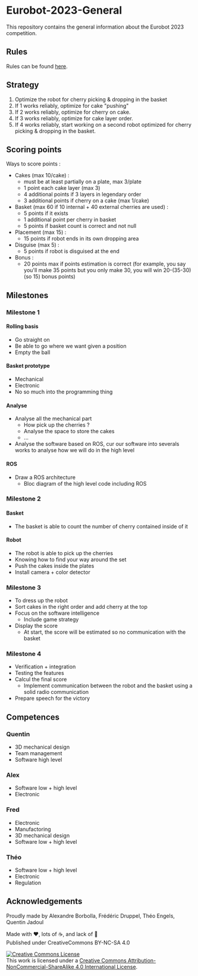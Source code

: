 # Eurobot-2023-General

This repository contains the general information about the Eurobot 2023 competition.

## Rules

Rules can be found [here](https://www.coupederobotique.fr/wp-content/uploads/Eurobot2023_Rules_EN_FINALE.pdf).

## Strategy

1. Optimize the robot for cherry picking & dropping in the basket
2. If 1 works reliably, optimize for cake "pushing"
3. If 2 works reliably, optimize for cherry on cake.
4. If 3 works reliably, optimize for cake layer order.
5. If 4 works reliably, start working on a second robot optimized for cherry picking & dropping in the basket.

## Scoring points

Ways to score points :

* Cakes (max 10/cake) :
  * must be at least partially on a plate, max 3/plate
  * 1 point each cake layer (max 3)
  * 4 additional points if 3 layers in legendary order
  * 3 additional points if cherry on a cake (max 1/cake)
* Basket (max 60 if 10 internal + 40 external cherries are used) :
  * 5 points if it exists
  * 1 additional point per cherry in basket
  * 5 points if basket count is correct and not null
* Placement (max 15) :
  * 15 points if robot ends in its own dropping area
* Disguise (max 5) :
  * 5 points if robot is disguised at the end
* Bonus :
  * 20 points max if points estimation is correct (for example, you say you'll make 35 points but you only make 30, you will win 20-(35-30) (so 15) bonus points)

## Milestones

### Milestone 1

#### **Rolling basis**

* Go straight on
* Be able to go where we want given a position
* Empty the ball

#### **Basket prototype**

* Mechanical
* Electronic
* No so much into the programming thing

#### **Analyse**

* Analyse all the mechanical part
  * How pick up the cherries ?
  * Analyse the space to store the cakes
  * ...
* Analyse the software based on ROS, cur our software into severals works to analyse how we will do in the high level

#### **ROS**

* Draw a ROS architecture
  * Bloc diagram of the high level code including ROS

### Milestone 2

#### **Basket**

* The basket is able to count the number of cherry contained inside of it

#### **Robot**

* The robot is able to pick up the cherries
* Knowing how to find your way around the set
* Push the cakes inside the plates
* Install camera + color detector

### Milestone 3

* To dress up the robot
* Sort cakes in the right order and add cherry at the top
* Focus on the software intelligence
  * Include game strategy
* Display the score
  * At start, the score will be estimated so no communication with the basket

### Milestone 4

* Verification + integration
* Testing the features
* Calcul the final score
  * Implement communication between the robot and the basket using a solid radio communication
* Prepare speech for the victory

## Competences

### Quentin

* 3D mechanical design
* Team management
* Software high level

### Alex

* Software low + high level
* Electronic

### Fred

* Electronic
* Manufactoring
* 3D mechanical design
* Software low + high level

### Théo

* Software low + high level
* Electronic
* Regulation

## Acknowledgements

Proudly made by Alexandre Borbolla, Frédéric Druppel, Théo Engels, Quentin Jadoul

Made with ❤️, lots of ☕️, and lack of 🛌  
Published under CreativeCommons BY-NC-SA 4.0

[![Creative Commons License](https://i.creativecommons.org/l/by-nc-sa/4.0/88x31.png)](http://creativecommons.org/licenses/by-nc-sa/4.0/)  
This work is licensed under a [Creative Commons Attribution-NonCommercial-ShareAlike 4.0 International License](http://creativecommons.org/licenses/by-nc-sa/4.0/).
